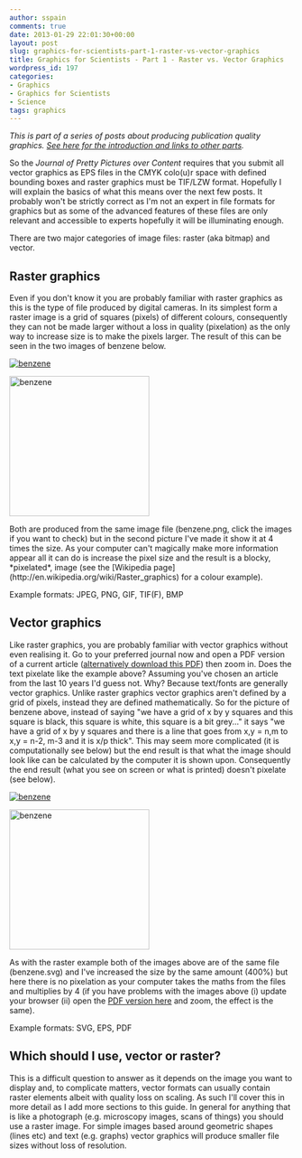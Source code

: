 ```yaml
---
author: sspain
comments: true
date: 2013-01-29 22:01:30+00:00
layout: post
slug: graphics-for-scientists-part-1-raster-vs-vector-graphics
title: Graphics for Scientists - Part 1 - Raster vs. Vector Graphics
wordpress_id: 197
categories:
- Graphics
- Graphics for Scientists
- Science
tags: graphics
---
```


_This is part of a series of posts about producing publication quality graphics. [See here for the introduction and links to other parts](http://sebspain.co.uk/graphics/graphics-for-scientists-intro/)._

So the *Journal of Pretty Pictures over Content* requires that you submit all vector graphics as EPS files in the CMYK colo(u)r space with defined bounding boxes and raster graphics must be TIF/LZW format. Hopefully I will explain the basics of what this means over the next few posts. It probably won't be strictly correct as I'm not an expert in file formats for graphics but as some of the advanced features of these files are only relevant and accessible to experts hopefully it will be illuminating enough.


There are two major categories of image files: raster (aka bitmap) and vector.


## Raster graphics


Even if you don't know it you are probably familiar with raster graphics as this is the type of file produced by digital cameras. In its simplest form a raster image is a grid of squares (pixels) of different colours, consequently they can not be made larger without a loss in quality (pixelation) as the only way to increase size is to make the pixels larger. The result of this can be seen in the two images of benzene below.

[![benzene](http://sebspain.co.uk/wp-content/uploads/2013/01/benzene1.png)](http://sebspain.co.uk/wp-content/uploads/2013/01/benzene1.png)

<p><a href="http://sebspain.co.uk/wp-content/uploads/2013/01/benzene1.png"><img src="http://sebspain.co.uk/wp-content/uploads/2013/01/benzene1.png" alt="benzene" width="248px" ></a></p>
Both are produced from the same image file (benzene.png, click the images if you want to check) but in the second picture I've made it show it at 4 times the size. As your computer can't magically make more information appear all it can do is increase the pixel size and the result is a blocky, *pixelated*, image (see the [Wikipedia page](http://en.wikipedia.org/wiki/Raster_graphics) for a colour example).

Example formats: JPEG, PNG, GIF, TIF(F), BMP


## Vector graphics


Like raster graphics, you are probably familiar with vector graphics without even realising it. Go to your preferred journal now and open a PDF version of a current article ([alternatively download this PDF](http://sebspain.co.uk/wp-content/uploads/2013/01/vector_pdf_example.pdf)) then zoom in. Does the text pixelate like the example above? Assuming you've chosen an article from the last 10 years I'd guess not. Why? Because text/fonts are generally vector graphics. Unlike raster graphics vector graphics aren't defined by a grid of pixels, instead they are defined mathematically. So for the picture of benzene above, instead of saying "we have a grid of x by y squares and this square is black, this square is white, this square is a bit grey..." it says "we have a grid of x by y squares and there is a line that goes from x,y = n,m to x,y = n-2, m-3 and it is x/p thick". This may seem more complicated (it is computationally see below) but the end result is that what the image should look like can be calculated by the computer it is shown upon. Consequently the end result (what you see on screen or what is printed) doesn't pixelate (see below).

[![benzene](http://sebspain.co.uk/wp-content/uploads/2013/01/benzene.svg)](http://sebspain.co.uk/wp-content/uploads/2013/01/benzene.svg)


<p><a href="http://sebspain.co.uk/wp-content/uploads/2013/01/benzene.svg"><img src="http://sebspain.co.uk/wp-content/uploads/2013/01/benzene.svg" alt="benzene" width="248px" ></a></p>



As with the raster example both of the images above are of the same file (benzene.svg) and I've increased the size by the same amount (400%) but here there is no pixelation as your computer takes the maths from the files and multiplies by 4 (if you have problems with the images above (i) update your browser (ii) open the [PDF version here](http://sebspain.co.uk/wp-content/uploads/2013/01/benzene.pdf) and zoom, the effect is the same).




Example formats: SVG, EPS, PDF





## Which should I use, vector or raster?


This is a difficult question to answer as it depends on the image you want to display and, to complicate matters, vector formats can usually contain raster elements albeit with quality loss on scaling. As such I'll cover this in more detail as I add more sections to this guide. In general for anything that is like a photograph (e.g. microscopy images, scans of things) you should use a raster image. For simple images based around geometric shapes (lines etc) and text (e.g. graphs) vector graphics will produce smaller file sizes without loss of resolution.
